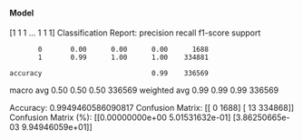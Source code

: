 #### Model
[1 1 1 ... 1 1 1]
Classification Report:
              precision    recall  f1-score   support

           0       0.00      0.00      0.00      1688
           1       0.99      1.00      1.00    334881

    accuracy                           0.99    336569
   macro avg       0.50      0.50      0.50    336569
weighted avg       0.99      0.99      0.99    336569

Accuracy: 0.9949460586090817
Confusion Matrix:
[[     0   1688]
 [    13 334868]]
Confusion Matrix (%):
[[0.00000000e+00 5.01531632e-01]
 [3.86250665e-03 9.94946059e+01]]
